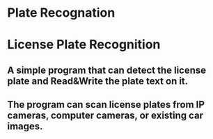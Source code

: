 # Plate Recognation
 
# License Plate Recognition
 
## A simple program that can detect the license plate and Read&Write the plate text on it.

## The program can scan license plates from IP cameras, computer cameras, or existing car images.
